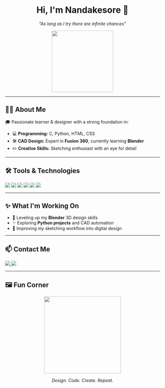 <h1 align="center">Hi, I'm Nandakesore 👋</h1>

<p align="center">
  <em>"As long as I try there are infinite chances"</em>
</p>

<p align="center">
  <img src="https://media.giphy.com/media/26tn33aiTi1jkl6H6/giphy.gif" width="200"/>
</p>

---

## 👨‍💻 About Me

🎓 Passionate learner & designer with a strong foundation in:

- 💻 **Programming:** C, Python, HTML, CSS  
- 🛠️ **CAD Design:** Expert in **Fusion 360**, currently learning **Blender**  
- ✏️ **Creative Skills:** Sketching enthusiast with an eye for detail  

---

## 🛠️ Tools & Technologies

<p align="left">
  <img src="https://img.shields.io/badge/C-00599C?style=for-the-badge&logo=c&logoColor=white"/>
  <img src="https://img.shields.io/badge/Python-3776AB?style=for-the-badge&logo=python&logoColor=white"/>
  <img src="https://img.shields.io/badge/HTML5-e34c26?style=for-the-badge&logo=html5&logoColor=white"/>
  <img src="https://img.shields.io/badge/CSS3-1572b6?style=for-the-badge&logo=css3&logoColor=white"/>
  <img src="https://img.shields.io/badge/Fusion%20360-ff6e00?style=for-the-badge&logo=autodesk&logoColor=white"/>
  <img src="https://img.shields.io/badge/Blender-f5792a?style=for-the-badge&logo=blender&logoColor=white"/>
</p>

---

## ✨ What I'm Working On

- 🌱 Leveling up my **Blender** 3D design skills  
- ✨ Exploring **Python projects** and CAD automation  
- 🧠 Improving my sketching workflow into digital design  

---

## 📫 Contact Me

<p>
  <a href="https://www.linkedin.com/in/nandakesore-j-7b5317290?utm_source=share&utm_campaign=share_via&utm_content=profile&utm_medium=android_app" target="_blank">
    <img src="https://img.shields.io/badge/LinkedIn-0A66C2?style=for-the-badge&logo=linkedin&logoColor=white"/>
  </a>
  <a href="mailto:nandakesorej@gmail.com">
    <img src="https://img.shields.io/badge/Email-nandakesorej@gmail.com-D14836?style=for-the-badge&logo=gmail&logoColor=white"/>
  </a>
</p>

---

## 🖼️ Fun Corner

<p align="center">
  <img src="https://media.giphy.com/media/fwbZnTftCXVocKzfxR/giphy.gif" width="250"/>
</p>

<p align="center"><em>Design. Code. Create. Repeat.</em></p>
